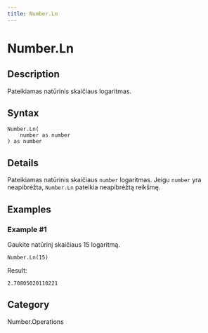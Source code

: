 ```yaml
---
title: Number.Ln
---
```


# Number.Ln


## Description

Pateikiamas natūrinis skaičiaus logaritmas.


## Syntax

```powerquery
Number.Ln(
    number as number
) as number
```


## Details

Pateikiamas natūrinis skaičiaus <code>number</code> logaritmas. Jeigu <code>number</code> yra neapibrėžta, <code>Number.Ln</code> pateikia neapibrėžtą reikšmę.


## Examples

### Example #1 
Gaukite natūrinį skaičiaus 15 logaritmą.
```powerquery
Number.Ln(15)
```

Result: 
```powerquery
2.70805020110221
```




## Category
Number.Operations
